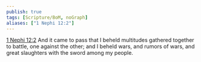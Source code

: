 ```yaml
---
publish: true
tags: [Scripture/BoM, noGraph]
aliases: ["1 Nephi 12:2"]
---
```

[1 Nephi 12:2](https://churchofjesuschrist.org/study/scriptures/bofm/1-ne/12?lang=eng&id=p2#p2) And it came to pass that I beheld multitudes gathered together to battle, one against the other; and I beheld wars, and rumors of wars, and great slaughters with the sword among my people.
